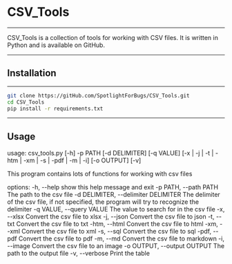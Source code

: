 # CSV_Tools

---

CSV_Tools is a collection of tools for working with CSV files.
It is written in Python and is available on GitHub.

---

## Installation

---

```bash
git clone https://gitHub.com/SpotlightForBugs/CSV_Tools.git
cd CSV_Tools
pip install -r requirements.txt
```

---

## Usage

usage: csv_tools.py [-h] -p PATH [-d DELIMITER] [-q VALUE] [-x | -j | -t | -htm | -xm | -s | -pdf | -m | -i] [-o OUTPUT] [-v]

This program contains lots of functions for working with csv files

options:
  -h, --help            show this help message and exit
  -p PATH, --path PATH  The path to the csv file
  -d DELIMITER, --delimiter DELIMITER
                        The delimiter of the csv file, if not specified, the program will try to recognize the delimiter
  -q VALUE, --query VALUE
                        The value to search for in the csv file
  -x, --xlsx            Convert the csv file to xlsx
  -j, --json            Convert the csv file to json
  -t, --txt             Convert the csv file to txt
  -htm, --html          Convert the csv file to html
  -xm, --xml            Convert the csv file to xml
  -s, --sql             Convert the csv file to sql
  -pdf, --pdf           Convert the csv file to pdf
  -m, --md              Convert the csv file to markdown
  -i, --image           Convert the csv file to an image
  -o OUTPUT, --output OUTPUT
                        The path to the output file
  -v, --verbose         Print the table

<!--end_of_usage-->
